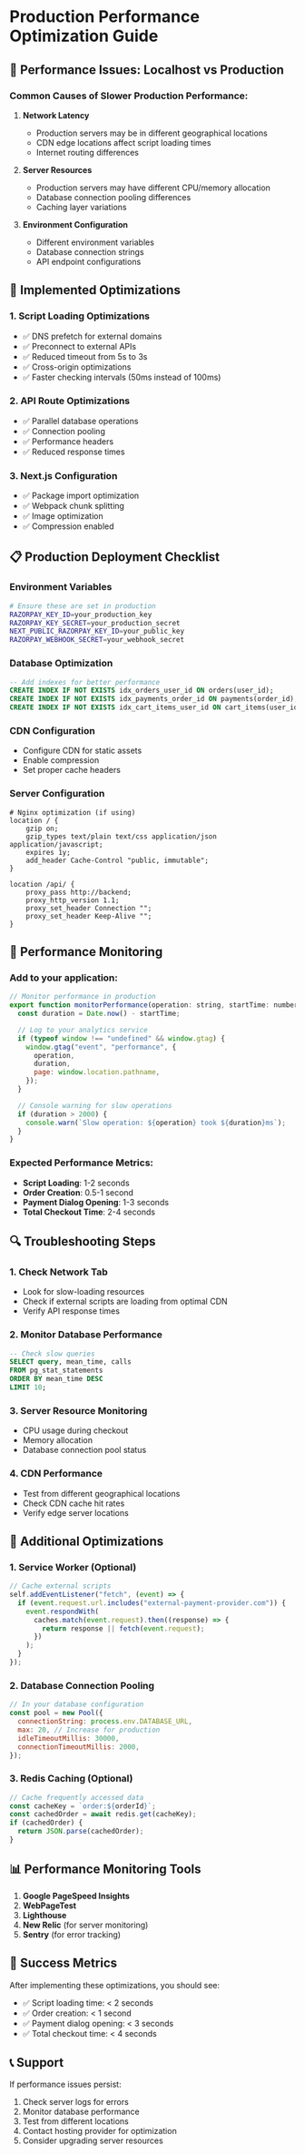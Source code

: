 # Production Performance Optimization Guide

## 🚀 Performance Issues: Localhost vs Production

### **Common Causes of Slower Production Performance:**

1. **Network Latency**

   - Production servers may be in different geographical locations
   - CDN edge locations affect script loading times
   - Internet routing differences

2. **Server Resources**

   - Production servers may have different CPU/memory allocation
   - Database connection pooling differences
   - Caching layer variations

3. **Environment Configuration**
   - Different environment variables
   - Database connection strings
   - API endpoint configurations

## 🔧 Implemented Optimizations

### **1. Script Loading Optimizations**

- ✅ DNS prefetch for external domains
- ✅ Preconnect to external APIs
- ✅ Reduced timeout from 5s to 3s
- ✅ Cross-origin optimizations
- ✅ Faster checking intervals (50ms instead of 100ms)

### **2. API Route Optimizations**

- ✅ Parallel database operations
- ✅ Connection pooling
- ✅ Performance headers
- ✅ Reduced response times

### **3. Next.js Configuration**

- ✅ Package import optimization
- ✅ Webpack chunk splitting
- ✅ Image optimization
- ✅ Compression enabled

## 📋 Production Deployment Checklist

### **Environment Variables**

```bash
# Ensure these are set in production
RAZORPAY_KEY_ID=your_production_key
RAZORPAY_KEY_SECRET=your_production_secret
NEXT_PUBLIC_RAZORPAY_KEY_ID=your_public_key
RAZORPAY_WEBHOOK_SECRET=your_webhook_secret
```

### **Database Optimization**

```sql
-- Add indexes for better performance
CREATE INDEX IF NOT EXISTS idx_orders_user_id ON orders(user_id);
CREATE INDEX IF NOT EXISTS idx_payments_order_id ON payments(order_id);
CREATE INDEX IF NOT EXISTS idx_cart_items_user_id ON cart_items(user_id);
```

### **CDN Configuration**

- Configure CDN for static assets
- Enable compression
- Set proper cache headers

### **Server Configuration**

```nginx
# Nginx optimization (if using)
location / {
    gzip on;
    gzip_types text/plain text/css application/json application/javascript;
    expires 1y;
    add_header Cache-Control "public, immutable";
}

location /api/ {
    proxy_pass http://backend;
    proxy_http_version 1.1;
    proxy_set_header Connection "";
    proxy_set_header Keep-Alive "";
}
```

## 🎯 Performance Monitoring

### **Add to your application:**

```javascript
// Monitor performance in production
export function monitorPerformance(operation: string, startTime: number): void {
  const duration = Date.now() - startTime;

  // Log to your analytics service
  if (typeof window !== "undefined" && window.gtag) {
    window.gtag("event", "performance", {
      operation,
      duration,
      page: window.location.pathname,
    });
  }

  // Console warning for slow operations
  if (duration > 2000) {
    console.warn(`Slow operation: ${operation} took ${duration}ms`);
  }
}
```

### **Expected Performance Metrics:**

- **Script Loading**: 1-2 seconds
- **Order Creation**: 0.5-1 second
- **Payment Dialog Opening**: 1-3 seconds
- **Total Checkout Time**: 2-4 seconds

## 🔍 Troubleshooting Steps

### **1. Check Network Tab**

- Look for slow-loading resources
- Check if external scripts are loading from optimal CDN
- Verify API response times

### **2. Monitor Database Performance**

```sql
-- Check slow queries
SELECT query, mean_time, calls
FROM pg_stat_statements
ORDER BY mean_time DESC
LIMIT 10;
```

### **3. Server Resource Monitoring**

- CPU usage during checkout
- Memory allocation
- Database connection pool status

### **4. CDN Performance**

- Test from different geographical locations
- Check CDN cache hit rates
- Verify edge server locations

## 🚀 Additional Optimizations

### **1. Service Worker (Optional)**

```javascript
// Cache external scripts
self.addEventListener("fetch", (event) => {
  if (event.request.url.includes("external-payment-provider.com")) {
    event.respondWith(
      caches.match(event.request).then((response) => {
        return response || fetch(event.request);
      })
    );
  }
});
```

### **2. Database Connection Pooling**

```javascript
// In your database configuration
const pool = new Pool({
  connectionString: process.env.DATABASE_URL,
  max: 20, // Increase for production
  idleTimeoutMillis: 30000,
  connectionTimeoutMillis: 2000,
});
```

### **3. Redis Caching (Optional)**

```javascript
// Cache frequently accessed data
const cacheKey = `order:${orderId}`;
const cachedOrder = await redis.get(cacheKey);
if (cachedOrder) {
  return JSON.parse(cachedOrder);
}
```

## 📊 Performance Monitoring Tools

1. **Google PageSpeed Insights**
2. **WebPageTest**
3. **Lighthouse**
4. **New Relic** (for server monitoring)
5. **Sentry** (for error tracking)

## 🎯 Success Metrics

After implementing these optimizations, you should see:

- ✅ Script loading time: < 2 seconds
- ✅ Order creation: < 1 second
- ✅ Payment dialog opening: < 3 seconds
- ✅ Total checkout time: < 4 seconds

## 📞 Support

If performance issues persist:

1. Check server logs for errors
2. Monitor database performance
3. Test from different locations
4. Contact hosting provider for optimization
5. Consider upgrading server resources

